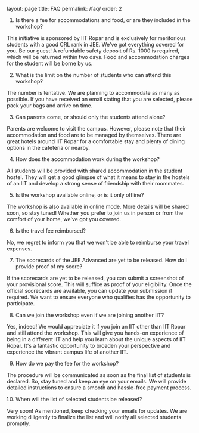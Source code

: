 layout: page
title: FAQ
permalink: /faq/
order: 2
1. Is there a fee for accommodations and food, or are they included in the workshop?

This initiative is sponsored by IIT Ropar and is exclusively for meritorious students with a good CRL rank in JEE. We've got everything covered for you. Be our guest! A refundable safety deposit of Rs. 1000 is required, which will be returned within two days. Food and accommodation charges for the student will be borne by us.

2. What is the limit on the number of students who can attend this workshop?

The number is tentative. We are planning to accommodate as many as possible. If you have received an email stating that you are selected, please pack your bags and arrive on time.

3. Can parents come, or should only the students attend alone?

Parents are welcome to visit the campus. However, please note that their accommodation and food are to be managed by themselves. There are great hotels around IIT Ropar for a comfortable stay and plenty of dining options in the cafeteria or nearby.

4. How does the accommodation work during the workshop?

All students will be provided with shared accommodation in the student hostel. They will get a good glimpse of what it means to stay in the hostels of an IIT and develop a strong sense of friendship with their roommates.

5. Is the workshop available online, or is it only offline?

The workshop is also available in online mode. More details will be shared soon, so stay tuned! Whether you prefer to join us in person or from the comfort of your home, we've got you covered.

6. Is the travel fee reimbursed?

No, we regret to inform you that we won't be able to reimburse your travel expenses.

7. The scorecards of the JEE Advanced are yet to be released. How do I provide proof of my score?

If the scorecards are yet to be released, you can submit a screenshot of your provisional score. This will suffice as proof of your eligibility. Once the official scorecards are available, you can update your submission if required. We want to ensure everyone who qualifies has the opportunity to participate.

8. Can we join the workshop even if we are joining another IIT?

Yes, indeed! We would appreciate it if you join an IIT other than IIT Ropar and still attend the workshop. This will give you hands-on experience of being in a different IIT and help you learn about the unique aspects of IIT Ropar. It's a fantastic opportunity to broaden your perspective and experience the vibrant campus life of another IIT.

9. How do we pay the fee for the workshop?

The procedure will be communicated as soon as the final list of students is declared. So, stay tuned and keep an eye on your emails. We will provide detailed instructions to ensure a smooth and hassle-free payment process.

10. When will the list of selected students be released?

Very soon! As mentioned, keep checking your emails for updates. We are working diligently to finalize the list and will notify all selected students promptly.
